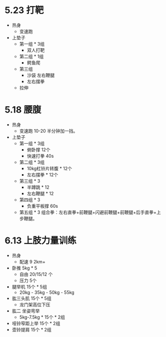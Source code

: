 # 5.23 打靶
* 热身
    * 变速跑
* 上垫子
    * 第一组 * 3组
        * 双人打靶
    * 第二组 * 1组
        * 鳄鱼爬
    * 第三组
        * 沙袋 左右鞭腿
        * 左右摆拳
    * 拉伸

# 5.18  腰腹
* 热身
    * 变速跑 10-20  半分钟加一挡。
* 上垫子
    * 第一组 * 3组
        * 俯卧撑 12个
        * 快速打拳 40s
    * 第二组 * 3组
        * 10kg杠铃片转腹 * 12个
        * 左右摆拳 * 12个
    * 第三组 * 3
        * 半蹲跳 * 12
        * 左右鞭腿 * 12
    * 第四组 * 3
        * 负重平板撑 60s
    * 第五组 * 3
        组合拳：左右直拳+前鞭腿+闪避前鞭腿+前鞭腿+后手直拳+上步鞭腿。

# 6.13 上肢力量训练
* 热身
    * 配速 9 2km+
* 卧推 5kg * 5
    * 自由 20/15/12 个
    * 压力 5个
* 腿举机 15个 * 5组
    * 20kg - 35kg - 50kg - 55kg
* 肱三头肌 15个 * 5组
    * 龙门架高位下压
* 肱二 坐姿弯举
    * 5kg-7.5kg  * 15个 * 2组
* 哑铃窄距上举 15个 * 2组
* 壶铃提肩 15个 * 2组
